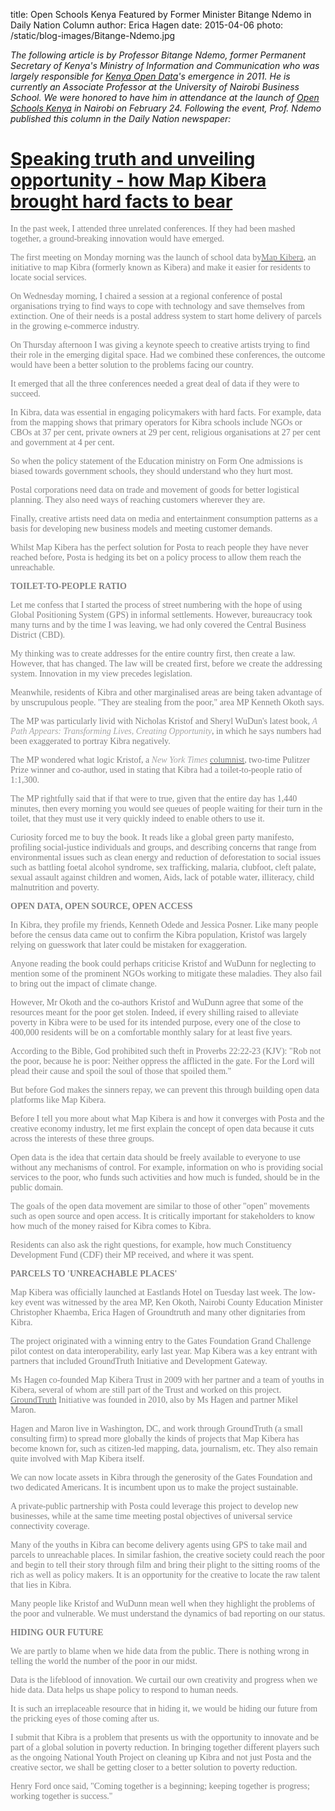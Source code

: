 title: Open Schools Kenya Featured by Former Minister Bitange Ndemo in Daily Nation Column
author: Erica Hagen 
date: 2015-04-06
photo: /static/blog-images/Bitange-Ndemo.jpg

<em>The following article is by</em><em> Professor Bitange Ndemo, former Permanent Secretary of Kenya's Ministry of Information and Communication </em><em>who was largely responsible for </em><a href="https://opendata.go.ke/"><em>Kenya Open Data</em></a><em>'s emergence in 2011. He is currently an Associate Professor at the University of Nairobi Business School. We were honored to have him </em><em>in attendance at the launch of </em><em><a href="https://www.openschoolskenya.org/">Open Schools Kenya</a> in Nairobi on February 24.</em><em> Following the event, Prof. Ndemo published </em><em>this column </em><em>in the Daily Nation newspaper:</em>
<h1><span style="color: #333333;"><span><span><a href="https://www.nation.co.ke/oped/blogs/dot9/ndemo/-/2274486/2639824/-/view/printVersion/-/11r93rnz/-/index.html"><span>Speaking truth and unveiling opportunity - how Map Kibera brought hard facts to bear</span></a></span></span></span></h1>
<span style="color: #808080;"><span style="font-family: Georgia, 'ITC Century W01 Light';"><span>In the past week, I attended three unrelated conferences. If they had been mashed together, a ground-breaking innovation would have emerged.</span></span></span>

<span style="color: #808080;"><span style="font-family: Georgia, 'ITC Century W01 Light';"><span>The first meeting on Monday morning was the launch of school data by</span></span></span><a href="https://mapkibera.org/"><span style="color: #808080;"><span style="font-family: Georgia, 'ITC Century W01 Light';"><span>Map Kibera</span></span></span></a><span style="color: #808080;"><span style="font-family: Georgia, 'ITC Century W01 Light';"><span>, an initiative to map Kibra (formerly known as Kibera) and make it easier for residents to locate social services.</span></span></span>

<span style="color: #808080;"><span style="font-family: Georgia, 'ITC Century W01 Light';"><span>On Wednesday morning, I chaired a session at a regional conference of postal organisations trying to find ways to cope with technology and save themselves from extinction. One of their needs is a postal address system to start home delivery of parcels in the growing e-commerce industry.</span></span></span>

<span style="color: #808080;"><span style="font-family: Georgia, 'ITC Century W01 Light';"><span>On Thursday afternoon I was giving a keynote speech to creative artists trying to find their role in the emerging digital space. Had we combined these conferences, the outcome would have been a better solution to the problems facing our country.</span></span></span>

<span style="color: #808080;"><span style="font-family: Georgia, 'ITC Century W01 Light';"><span>It emerged that all the three conferences needed a great deal of data if they were to succeed.</span></span></span>

<span style="color: #808080;"><span style="font-family: Georgia, 'ITC Century W01 Light';"><span>In Kibra, data was essential in engaging policymakers with hard facts. For example, data from the mapping shows that primary operators for Kibra schools include NGOs or CBOs at 37 per cent, private owners at 29 per cent, religious organisations at 27 per cent and government at 4 per cent.</span></span></span>

<span style="color: #808080;"><span style="font-family: Georgia, 'ITC Century W01 Light';"><span>So when the policy statement of the Education ministry on Form One admissions is biased towards government schools, they should understand who they hurt most.</span></span></span>

<span style="color: #808080;"><span style="font-family: Georgia, 'ITC Century W01 Light';"><span>Postal corporations need data on trade and movement of goods for better logistical planning. They also need ways of reaching customers wherever they are.</span></span></span>

<span style="color: #808080;"><span style="font-family: Georgia, 'ITC Century W01 Light';"><span>Finally, creative artists need data on media and entertainment consumption patterns as a basis for developing new business models and meeting customer demands.</span></span></span>

<span style="color: #808080;"><span style="font-family: Georgia, 'ITC Century W01 Light';"><span>Whilst Map Kibera has the perfect solution for Posta to reach people they have never reached before, Posta is hedging its bet on a policy process to allow them reach the unreachable.</span></span></span>

<strong><span style="color: #808080;"><span style="font-family: Georgia, 'ITC Century W01 Light';"><span>TOILET-TO-PEOPLE RATIO</span></span></span></strong>

<span style="color: #808080;"><span style="font-family: Georgia, 'ITC Century W01 Light';"><span>Let me confess that I started the process of street numbering with the hope of using Global Positioning System (GPS) in informal settlements. However, bureaucracy took many turns and by the time I was leaving, we had only covered the Central Business District (CBD).</span></span></span>

<span style="color: #808080;"><span style="font-family: Georgia, 'ITC Century W01 Light';"><span>My thinking was to create addresses for the entire country first, then create a law. However, that has changed. The law will be created first, before we create the addressing system. Innovation in my view precedes legislation.</span></span></span>

<span style="color: #808080;"><span style="font-family: Georgia, 'ITC Century W01 Light';"><span>Meanwhile, residents of Kibra and other marginalised areas are being taken advantage of by unscrupulous people. "They are stealing from the poor," area MP Kenneth Okoth says.</span></span></span>

<span style="color: #808080;"><span style="font-family: Georgia, 'ITC Century W01 Light';"><span>The MP was particularly livid with Nicholas Kristof and Sheryl WuDun's latest book, </span></span></span><em><span style="color: #a6a6a6;"><span style="font-family: Georgia, 'ITC Century W01 Light';"><span>A Path Appears: Transforming Lives, Creating Opportunity</span></span></span></em><span style="color: #808080;"><span style="font-family: Georgia, 'ITC Century W01 Light';"><span>, in which he says numbers had been exaggerated to portray Kibra negatively.</span></span></span>

<span style="color: #808080;"><span style="font-family: Georgia, 'ITC Century W01 Light';"><span>The MP wondered what logic Kristof, a </span></span></span><em><span style="color: #a6a6a6;"><span style="font-family: Georgia, 'ITC Century W01 Light';"><span>New York Times</span></span></span></em><span style="color: #808080;"><span style="font-family: Georgia, 'ITC Century W01 Light';"><span> </span></span></span><a href="https://www.nytimes.com/column/nicholas-kristof"><span style="color: #808080;"><span style="font-family: Georgia, 'ITC Century W01 Light';"><span>columnist</span></span></span></a><span style="color: #808080;"><span style="font-family: Georgia, 'ITC Century W01 Light';"><span>, two-time Pulitzer Prize winner and co-author, used in stating that Kibra had a toilet-to-people ratio of 1:1,300.</span></span></span>

<span style="color: #808080;"><span style="font-family: Georgia, 'ITC Century W01 Light';"><span>The MP rightfully said that if that were to true, given that the entire day has 1,440 minutes, then every morning you would see queues of people waiting for their turn in the toilet, that they must use it very quickly indeed to enable others to use it.</span></span></span>

<span style="color: #808080;"><span style="font-family: Georgia, 'ITC Century W01 Light';"><span>Curiosity forced me to buy the book. It reads like a global green party manifesto, profiling social-justice individuals and groups, and describing concerns that range from environmental issues such as clean energy and reduction of deforestation to social issues such as battling foetal alcohol syndrome, sex trafficking, malaria, clubfoot, cleft palate, sexual assault against children and women, Aids, lack of potable water, illiteracy, child malnutrition and poverty.</span></span></span>

<strong><span style="color: #808080;"><span style="font-family: Georgia, 'ITC Century W01 Light';"><span>OPEN DATA, OPEN SOURCE, OPEN ACCESS</span></span></span></strong>

<span style="color: #808080;"><span style="font-family: Georgia, 'ITC Century W01 Light';"><span>In Kibra, they profile my friends, Kenneth Odede and Jessica Posner. Like many people before the census data came out to confirm the Kibra population, Kristof was largely relying on guesswork that later could be mistaken for exaggeration.</span></span></span>

<span style="color: #808080;"><span style="font-family: Georgia, 'ITC Century W01 Light';"><span>Anyone reading the book could perhaps criticise Kristof and WuDunn for neglecting to mention some of the prominent NGOs working to mitigate these maladies. They also fail to bring out the impact of climate change.</span></span></span>

<span style="color: #808080;"><span style="font-family: Georgia, 'ITC Century W01 Light';"><span>However, Mr Okoth and the co-authors Kristof and WuDunn agree that some of the resources meant for the poor get stolen. Indeed, if every shilling raised to alleviate poverty in Kibra were to be used for its intended purpose, every one of the close to 400,000 residents will be on a comfortable monthly salary for at least five years.</span></span></span>

<span style="color: #808080;"><span style="font-family: Georgia, 'ITC Century W01 Light';"><span>According to the Bible, God prohibited such theft in Proverbs 22:22-23 (KJV): "Rob not the poor, because he is poor: Neither oppress the afflicted in the gate. For the Lord will plead their cause and spoil the soul of those that spoiled them."</span></span></span>

<span style="color: #808080;"><span style="font-family: Georgia, 'ITC Century W01 Light';"><span>But before God makes the sinners repay, we can prevent this through building open data platforms like Map Kibera.</span></span></span>

<span style="color: #808080;"><span style="font-family: Georgia, 'ITC Century W01 Light';"><span>Before I tell you more about what Map Kibera is and how it converges with Posta and the creative economy industry, let me first explain the concept of open data because it cuts across the interests of these three groups.</span></span></span>

<span style="color: #808080;"><span style="font-family: Georgia, 'ITC Century W01 Light';"><span>Open data is the idea that certain data should be freely available to everyone to use without any mechanisms of control. For example, information on who is providing social services to the poor, who funds such activities and how much is funded, should be in the public domain.</span></span></span>

<span style="color: #808080;"><span style="font-family: Georgia, 'ITC Century W01 Light';"><span>The goals of the open data movement are similar to those of other "open" movements such as open source and open access. It is critically important for stakeholders to know how much of the money raised for Kibra comes to Kibra.</span></span></span>

<span style="color: #808080;"><span style="font-family: Georgia, 'ITC Century W01 Light';"><span>Residents can also ask the right questions, for example, how much Constituency Development Fund (CDF) their MP received, and where it was spent.</span></span></span>

<strong><span style="color: #808080;"><span style="font-family: Georgia, 'ITC Century W01 Light';"><span>PARCELS TO 'UNREACHABLE PLACES'</span></span></span></strong>

<span style="color: #808080;"><span style="font-family: Georgia, 'ITC Century W01 Light';"><span>Map Kibera was officially launched at Eastlands Hotel on Tuesday last week. The low-key event was witnessed by the area MP, Ken Okoth, Nairobi County Education Minister Christopher Khaemba, Erica Hagen of Groundtruth and many other dignitaries from Kibra.</span></span></span>

<span style="color: #808080;"><span style="font-family: Georgia, 'ITC Century W01 Light';"><span>The project originated with a winning entry to the Gates Foundation Grand Challenge pilot contest on data interoperability, early last year. Map Kibera was a key entrant with partners that included GroundTruth Initiative and Development Gateway.</span></span></span>

<span style="color: #808080;"><span style="font-family: Georgia, 'ITC Century W01 Light';"><span>Ms Hagen co-founded Map Kibera Trust in 2009 with her partner and a team of youths in Kibera, several of whom are still part of the Trust and worked on this project. </span></span></span><a href="http://groundtruth.in/" target="_blank"><span style="color: #808080;"><span style="font-family: Georgia, 'ITC Century W01 Light';"><span>GroundTruth</span></span></span></a><span style="color: #808080;"><span style="font-family: Georgia, 'ITC Century W01 Light';"><span> Initiative was founded in 2010, also by Ms Hagen and partner Mikel Maron.</span></span></span>

<span style="color: #808080;"><span style="font-family: Georgia, 'ITC Century W01 Light';"><span>Hagen and Maron live in Washington, DC, and work through GroundTruth (a small consulting firm) to spread more globally the kinds of projects that Map Kibera has become known for, such as citizen-led mapping, data, journalism, etc. They also remain quite involved with Map Kibera itself.</span></span></span>

<span style="color: #808080;"><span style="font-family: Georgia, 'ITC Century W01 Light';"><span>We can now locate assets in Kibra through the generosity of the Gates Foundation and two dedicated Americans. It is incumbent upon us to make the project sustainable.</span></span></span>

<span style="color: #808080;"><span style="font-family: Georgia, 'ITC Century W01 Light';"><span>A private-public partnership with Posta could leverage this project to develop new businesses, while at the same time meeting postal objectives of universal service connectivity coverage.</span></span></span>

<span style="color: #808080;"><span style="font-family: Georgia, 'ITC Century W01 Light';"><span>Many of the youths in Kibra can become delivery agents using GPS to take mail and parcels to unreachable places. In similar fashion, the creative society could reach the poor and begin to tell their story through film and bring their plight to the sitting rooms of the rich as well as policy makers. It is an opportunity for the creative to locate the raw talent that lies in Kibra.</span></span></span>

<span style="color: #808080;"><span style="font-family: Georgia, 'ITC Century W01 Light';"><span>Many people like Kristof and WuDunn mean well when they highlight the problems of the poor and vulnerable. We must understand the dynamics of bad reporting on our status.</span></span></span>

<strong><span style="color: #808080;"><span style="font-family: Georgia, 'ITC Century W01 Light';"><span>HIDING OUR FUTURE</span></span></span></strong>

<span style="color: #808080;"><span style="font-family: Georgia, 'ITC Century W01 Light';"><span>We are partly to blame when we hide data from the public. There is nothing wrong in telling the world the number of the poor in our midst.</span></span></span>

<span style="color: #808080;"><span style="font-family: Georgia, 'ITC Century W01 Light';"><span>Data is the lifeblood of innovation. We curtail our own creativity and progress when we hide data. Data helps us shape policy to respond to human needs.</span></span></span>

<span style="color: #808080;"><span style="font-family: Georgia, 'ITC Century W01 Light';"><span>It is such an irreplaceable resource that in hiding it, we would be hiding our future from the pricking eyes of those coming after us.</span></span></span>

<span style="color: #808080;"><span style="font-family: Georgia, 'ITC Century W01 Light';"><span>I submit that Kibra is a problem that presents us with the opportunity to innovate and be part of a global solution in poverty reduction. In bringing together different players such as the ongoing National Youth Project on cleaning up Kibra and not just Posta and the creative sector, we shall be getting closer to a better solution to poverty reduction.</span></span></span>

<span style="color: #808080;"><span style="font-family: Georgia, 'ITC Century W01 Light';"><span>Henry Ford once said, "Coming together is a beginning; keeping together is progress; working together is success."</span></span></span>

